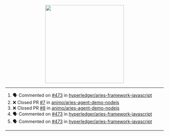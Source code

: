 <p align="center">
<img src="https://user-images.githubusercontent.com/61358536/126118557-75ac74a7-4655-4289-9a8d-e536322b7423.png" height="250" width="250"/>
</p>

---

<!--START_SECTION:activity-->
1. 🗣 Commented on [#473](https://github.com/hyperledger/aries-framework-javascript/issues/473) in [hyperledger/aries-framework-javascript](https://github.com/hyperledger/aries-framework-javascript)
2. ❌ Closed PR [#7](https://github.com/animo/aries-agent-demo-nodejs/pull/7) in [animo/aries-agent-demo-nodejs](https://github.com/animo/aries-agent-demo-nodejs)
3. ❌ Closed PR [#8](https://github.com/animo/aries-agent-demo-nodejs/pull/8) in [animo/aries-agent-demo-nodejs](https://github.com/animo/aries-agent-demo-nodejs)
4. 🗣 Commented on [#473](https://github.com/hyperledger/aries-framework-javascript/issues/473) in [hyperledger/aries-framework-javascript](https://github.com/hyperledger/aries-framework-javascript)
5. 🗣 Commented on [#473](https://github.com/hyperledger/aries-framework-javascript/issues/473) in [hyperledger/aries-framework-javascript](https://github.com/hyperledger/aries-framework-javascript)
<!--END_SECTION:activity-->

---
